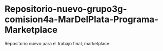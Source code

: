 # Repositorio-nuevo-grupo3g-comision4a-MarDelPlata-Programa-Marketplace
Repositorio nuevo para el trabajo final, marketplace
